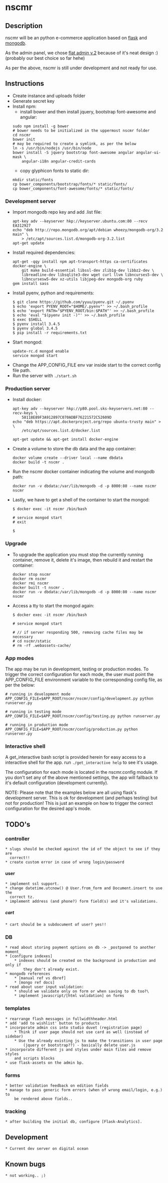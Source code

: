 # nscmr

## Description
nscmr will be an python e-commerce application based on [flask] and [mongodb].

As the admin panel, we chose [flat admin v.2] because of it's neat design :)
(probably our best choice so far hehe)

As per the above, nscmr is still under development and not ready for use.

## Instructions
* Create instance and uploads folder
* Generate secret key
* Install npm:
    * install bower and then install jquery, bootstrap font-awesome and angular:
    ```
    sudo npm install -g bower
    # bower needs to be initialized in the uppermost nscmr folder
    cd nscmr
    bower init
    # may be required to create a symlink, as per the below
    ln -s /usr/bin/nodejs /usr/bin/node
    bower install -S jquery bootstrap font-awesome angular angular-ui-mask \
        angular-i18n angular-credit-cards
    ```
    * copy glyphicon fonts to static dir:
    ```
    mkdir static/fonts
    cp bower_components/bootstrap/fonts/* static/fonts/
    cp bower_components/font-awesome/fonts/* static/fonts/
    ```

### Development server
* Import mongodb repo key and add .list file:
    ```
    apt-key adv --keyserver hkp://keyserver.ubuntu.com:80 --recv EA312927
    echo "deb http://repo.mongodb.org/apt/debian wheezy/mongodb-org/3.2 main" \
        > /etc/apt/sources.list.d/mongodb-org-3.2.list
    apt-get update
    ```
* Install required dependencies:
    ```
    apt-get -qqy install npm apt-transport-https ca-certificates docker-engine \
        git make build-essential libssl-dev zlib1g-dev libbz2-dev \
        libreadline-dev libsqlite3-dev wget curl llvm libncurses5-dev \
        libncursesw5-dev xz-utils libjpeg-dev mongodb-org ruby
    gem install sass
    ```
* Install pyenv, python and requirements:
    ```
    $ git clone https://github.com/yyuu/pyenv.git ~/.pyenv
    $ echo 'export PYENV_ROOT="$HOME/.pyenv"' >> ~/.bash_profile
    $ echo 'export PATH="$PYENV_ROOT/bin:$PATH"' >> ~/.bash_profile
    $ echo 'eval "$(pyenv init -)"' >> ~/.bash_profile
    $ exec $SHELL
    $ pyenv install 3.4.5
    $ pyenv global 3.4.5
    $ pip install -r requirements.txt
    ```
* Start mongod:
    ```
    update-rc.d mongod enable
    service mongod start
    ```
* Change the APP_CONFIG_FILE env var inside start to the correct config file
    path.
* Run the server with `./start.sh`

### Production server
* Install docker:
    ```
    apt-key adv --keyserver hkp://p80.pool.sks-keyservers.net:80 --recv-keys \
        58118E89F3A912897C070ADBF76221572C52609D
    echo "deb https://apt.dockerproject.org/repo ubuntu-trusty main" > \
        /etc/apt/sources.list.d/docker.list

    apt-get update && apt-get install docker-engine

    ```
* Create a volume to store the db data and the app container:
    ```
    docker volume create --driver local --name dbdata
    docker build -t nscmr .
    ```
* Run the nscmr docker container indicating the volume and mongodb path:
    ```
    docker run -v dbdata:/var/lib/mongodb -d -p 8000:80 --name nscmr nscmr
    ```
* Lastly, we have to get a shell of the container to start the mongod:
    ```
    $ docker exec -it nscmr /bin/bash

    # service mongod start
    # exit

    $
    ```

### Upgrade
* To upgrade the application you must stop the currently running container,
    remove it, delete it's image, then rebuild it and restart the container:
    ```
    docker stop nscmr
    docker rm nscmr
    docker rmi nscmr
    docker built -t nscmr .
    docker run -v dbdata:/var/lib/mongodb -d -p 8000:80 --name nscmr nscmr
    ```
* Access a tty to start the mongod again:
    ```
    $ docker exec -it nscmr /bin/bash

    # service mongod start

    # // if server responding 500, removing cache files may be necessary
    # cd nscmr/static
    # rm -rf .webassets-cache/
    ```

### App modes
The app may be run in development, testing or production modes. To trigger the
correct configuration for each mode, the user must point the APP_CONFIG_FILE
environment variable to the corresponding config file, as per the below:
```
# running in development mode
APP_CONFIG_FILE=$APP_ROOT/nscmr/nscmr/config/development.py python runserver.py

# running in testing mode
APP_CONFIG_FILE=$APP_ROOT/nscmr/config/testing.py python runserver.py

# running in production mode
APP_CONFIG_FILE=$APP_ROOT/nscmr/config/production.py python runserver.py
```

### Interactive shell
A get_interactive bash script is provided herein for easy access to a
interactive shell for the app. run `./get_interactive help` to see it's usage.

The configuration for each mode is located in the nscmr.config module. If you
don't set any of the above mentioned settings, the app will fallback to it's
default configuration (development currently).

NOTE: Please note that the examples below are all using flask's development
server. This is ok for development (and perhaps testing) but not for
production! This is just an example on how to trigger the correct configuration
for the desired app's mode.


## TODO's
### controller
    * slugs should be checked against the id of the object to see if they are
      correct!!
    * create custom error in case of wrong login/password

#### user
    * implement ssl support.
    * change datetime.utcnow() @ User.from_form and Document.insert to use the
      correct tz.
    * implement address (and phone?) form field(s) and it's validations.

##### cart
    * cart should be a subdocument of user? yes!!

### DB
    * read about storing payment options on db -> _postponed to another moment_
    * [configure indexes]
        * indexes should be created on the background in production and only if
            they don't already exist.
    * mongodb references
        * [manual ref vs dbref]
        * [mongo ref docs]
    * read about user input validation:
        * should we validate only on form or when saving to db too?\
        * implement javascript/[html validation] on forms

### templates
    * rearrange flash messages in fullwidthheader.html
    * add 'add to wishlist' button to products
    * incorporate admin css into studio duvet (registration page)
        * Think if user page should not use card as well (instead of sidebar)
        * Use the already existing js to make the transitions in user page
            (jquery or bootstrap??) - basically delete user.js
    * incorporate different js and styles under main files and remove styles
        and scripts blocks
    * use flask-assets on the admin bp.

### forms
    * better validation feedback on edition fields
    * manage to pass generic form errors (when of wrong email/login, e.g.) to
        be rendered above fields..

### tracking
    * after building the initial db, configure [Flask-Analytics].

## Development
    * Current dev server on digital ocean

## Known bugs
    * not working.. ;)

[flask]:http://flask.pocoo.org/
[mongodb]:https://www.mongodb.org/
[flat admin v.2]:https://github.com/tui2tone/flat-admin-bootstrap-templates

[send static files]:http://flask.pocoo.org/docs/0.10/api/
[auth]:https://github.com/raddevon/flask-permissions
[login/user management]:https://blog.openshift.com/use-flask-login-to-add-user-authentication-to-your-python-application/
[configure indexes]:https://docs.mongodb.org/manual/tutorial/create-indexes-to-support-queries/
[manual ref vs dbref]:http://dba.stackexchange.com/questions/82970/mongodb-manual-references-vs-dbref
[mongo ref docs]:https://docs.mongodb.org/manual/reference/database-references/#document-reference://docs.mongodb.org/manual/reference/database-references/#document-references

[Flask-Analytics]:https://github.com/citruspi/Flask-Analytics
[html validation]:https://developer.mozilla.org/en-US/docs/Web/Guide/HTML/HTML5/Constraint_validation
